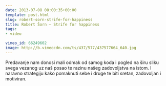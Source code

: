 ```yaml
---
date: 2013-07-08 08:00:35+00:00
template: post.html
slug: robert-sorn-strife-for-happiness
title: Robert Šorn – Strife for happiness
tags:
- video

vimeo_id: 66249602
image: http://b.vimeocdn.com/ts/437/577/437577664_640.jpg
---
```


Predavanje nam donosi mali odmak od samog koda i pogled na širu sliku svega vezanog uz naš posao te razinu našeg zadovoljstva na istom. I naravno strategiju kako pomaknuti sebe i druge te biti sretan, zadovoljan i motiviran.
